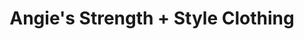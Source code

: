 ---
title: "Angie's Strength + Style Clothing"
url: /warsaw/angies-strength-style-clothing/
shop: clothes
---